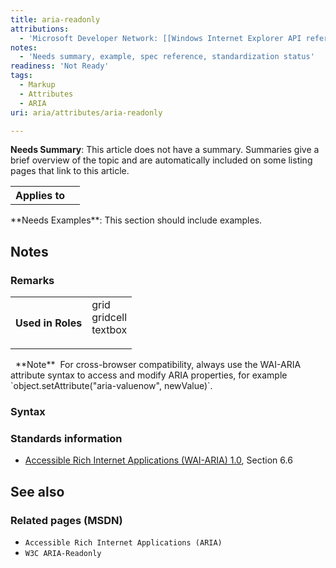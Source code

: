 ```yaml
---
title: aria-readonly
attributions:
  - 'Microsoft Developer Network: [[Windows Internet Explorer API reference](http://msdn.microsoft.com/en-us/library/ie/hh828809%28v=vs.85%29.aspx) Article]'
notes:
  - 'Needs summary, example, spec reference, standardization status'
readiness: 'Not Ready'
tags:
  - Markup
  - Attributes
  - ARIA
uri: aria/attributes/aria-readonly

---
```

**Needs Summary**: This article does not have a summary. Summaries give a brief overview of the topic and are automatically included on some listing pages that link to this article.

<table class="wikitable">
<tr>
<th>
Applies to

</th>
<td>
</td>
</tr>
</table>
**Needs Examples**: This section should include examples.

## Notes

### Remarks

<table class="wikitable">
<tr>
<th>
Used in Roles

</th>
<td>
<dl>

<dt>
grid

</dt>
<dt>
gridcell

</dt>
<dt>
textbox

</dt>
</dl>
</td>
</tr>
</table>
  **Note**  For cross-browser compatibility, always use the WAI-ARIA attribute syntax to access and modify ARIA properties, for example `object.setAttribute("aria-valuenow", newValue)`.

### Syntax

### Standards information

-   [Accessible Rich Internet Applications (WAI-ARIA) 1.0](http://go.microsoft.com/fwlink/p/?linkid=203793), Section 6.6

## See also

### Related pages (MSDN)

-   `Accessible Rich Internet Applications (ARIA)`
-   `W3C ARIA-Readonly`
